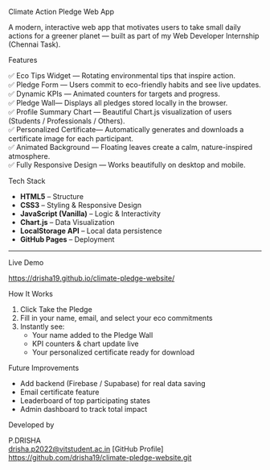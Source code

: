   Climate Action Pledge Web App

A modern, interactive web app that motivates users to take small daily actions for a greener planet — built as part of my Web Developer Internship (Chennai Task).

 Features

✅ Eco Tips Widget — Rotating environmental tips that inspire action.  
✅ Pledge Form — Users commit to eco-friendly habits and see live updates.  
✅ Dynamic KPIs — Animated counters for targets and progress.  
✅ Pledge Wall— Displays all pledges stored locally in the browser.  
✅ Profile Summary Chart — Beautiful Chart.js visualization of users (Students / Professionals / Others).  
✅ Personalized Certificate— Automatically generates and downloads a certificate image for each participant.  
✅ Animated Background — Floating leaves create a calm, nature-inspired atmosphere.  
✅ Fully Responsive Design — Works beautifully on desktop and mobile.

Tech Stack

- **HTML5** – Structure  
- **CSS3** – Styling & Responsive Design  
- **JavaScript (Vanilla)** – Logic & Interactivity  
- **Chart.js** – Data Visualization  
- **LocalStorage API** – Local data persistence  
- **GitHub Pages** – Deployment  

---

Live Demo

https://drisha19.github.io/climate-pledge-website/
 
 How It Works

1. Click Take the Pledge  
2. Fill in your name, email, and select your eco commitments  
3. Instantly see:
   - Your name added to the Pledge Wall  
   - KPI counters & chart update live  
   - Your personalized certificate ready for download  


Future Improvements

- Add backend (Firebase / Supabase) for real data saving  
- Email certificate feature  
- Leaderboard of top participating states  
- Admin dashboard to track total impact  


 Developed by

P.DRISHA   
drisha.p2022@vitstudent.ac.in
[GitHub Profile] https://github.com/drisha19/climate-pledge-website.git


